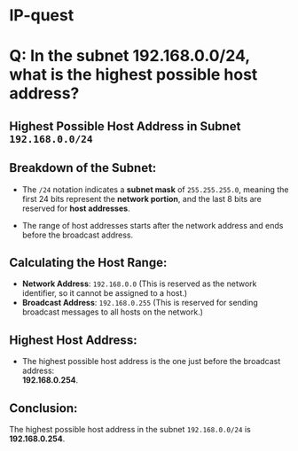 # IP-quest

# Q: In the subnet 192.168.0.0/24, what is the highest possible host address?
## Highest Possible Host Address in Subnet `192.168.0.0/24`

## Breakdown of the Subnet:
- The `/24` notation indicates a **subnet mask** of `255.255.255.0`, meaning the first 24 bits represent the **network portion**, and the last 8 bits are reserved for **host addresses**.

- The range of host addresses starts after the network address and ends before the broadcast address.

## Calculating the Host Range:
- **Network Address**: `192.168.0.0` (This is reserved as the network identifier, so it cannot be assigned to a host.)
- **Broadcast Address**: `192.168.0.255` (This is reserved for sending broadcast messages to all hosts on the network.)

## Highest Host Address:
- The highest possible host address is the one just before the broadcast address:  
  **192.168.0.254**.

## Conclusion:
The highest possible host address in the subnet `192.168.0.0/24` is **192.168.0.254**.
```
